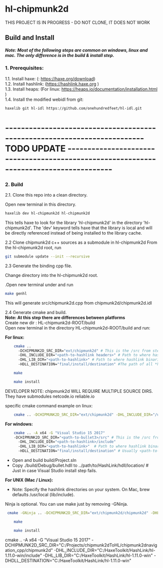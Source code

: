 # hl-chipmunk2d

THIS PROJECT IS IN PROGRESS - DO NOT CLONE, IT DOES NOT WORK


## Build and Install
##### Note: Most of the following steps are common on windows, linux and mac. The only difference is in the build & install step.

### 1. Prerequisites:
1.1. Install haxe: (: https://haxe.org/download)  
1.2. Install hashlink: (https://hashlink.haxe.org )  
1.3. Install heaps: (For linux: https://heaps.io/documentation/installation.html )  
1.4. Install the modified webidl from git:   
```sh
haxelib git hl-idl https://github.com/onehundredfeet/hl-idl.git
```

# ------------------------------------------------------------------------- TODO UPDATE ---------------------------------------------------------------------------------------

### 2. Build

2.1. Clone this repo into a clean directory.

Open new terminal in this directory.  
```sh
haxelib dev hl-chipmunk2d hl-chipmunk2d
```

This tells haxe to look for the library 'hl-chipmunk2d' in the directory 'hl-chipmunk2d'.  The 'dev' keyword tells haxe that the library is local and will be directly referenced instead of being installed to the library cache.

2.2 Clone chipmunk2d c++ sources as a submodule in hl-chipmunk2d
From the hl-chipmunk2d root, run

```sh
git submodule update --init --recursive
```

2.3 Generate the binding cpp file.

Change directory into the hl-chipmunk2d root.

.Open new terminal under and run 
```sh
make genhl
```

This will generate src/chipmunk2d.cpp from chipmunk2d/chipmunk2d.idl


2.4 Generate cmake and build.  
**Note: At this step there are differences between platforms**  
    Create new dir : HL-chipmunk2d-ROOT/build  
    Open new terminal in the directory HL-chipmunk2d-ROOT/build and run:  

**For linux:**  
```sh
    cmake ..
      -DCHIPMUNK2D_SRC_DIR="ext/chipmunk2d" # This is the /src from step 2
      -DHL_INCLUDE_DIR="<path-to-hashlink headers>" # Path to where hashlink headers (hl.h, ...) are located. Usually under ...hashlink-x.xx/src 
      -DHL_LIB_DIR="<path-to-hashlink>" # Path to where hashlink binaries (libhl.so, ...) are located. Usually ...hashlink-x.xx
      -HDLL_DESTINATION="final/install/destination" #The path of all *hdll binaries, usually this is 'usr/lib' or 'usr/local/lib'
```
```sh
    make
```
```sh
    make install
```

DEVELOPER NOTE: chipmunk2d WILL REQUIRE MULTIPLE SOURCE DIRS.
They have submodules netcode.io reliable.io

specific cmake command example on linux:  
```sh
    cmake .. -DCHIPMUNK2D_SRC_DIR="ext/chipmunk2d" -DHL_INCLUDE_DIR="/usr/local/include" -DHL_LIB_DIR="/usr/local/lib" -DHDLL_DESTINATION="/usr/local/lib"
   ```

**For windows:**  

```sh
    cmake .. -A x64 -G "Visual Studio 15 2017" 
    -DCHIPMUNK2D_SRC_DIR="<path-to-bullet3>/src" # This is the /src from step 2
      -DHL_INCLUDE_DIR="<path-to-hashlink>/include"
      -DHL_LIB_DIR="<path-to-hashlink>"  # Path to where hashlink binaries (libhl.lib, ...) are located
      -HDLL_DESTINATION="final/install/destination" # Usually <path-to-hashlink>
```

* Open and build build/Project.sln  
* Copy ./build/Debug/bullet.hdll to ../path/to/HashLink/hdll/location/ # Just in case Visual Studio install step fails.  

**For UNIX (Mac / Linux):**  
* Note: Specify the hashlink directories on your system.  On Mac, brew defaults /usr/local (lib/include).

Ninja is optional.  You can use make just by removing -GNinja.

```sh
 cmake -GNinja .. -DCHIPMUNK2D_SRC_DIR="ext/chipmunk2d/chipmunk2d" -DHL_INCLUDE_DIR="/usr/local/include" -DHL_LIB_DIR="/usr/local/lib" -DDETOUR_SRC_DIR="ext/chipmunk2d/Detour" -DHDLL_DESTINATION="/usr/local/lib"
```
```sh
    make
```
```sh
    make install
```


cmake .. -A x64 -G "Visual Studio 15 2017" 
-DCHIPMUNK2D_SRC_DIR="C:/Projects/chipmunk2dToHL/chipmunk2dnavigation_cpp/chipmunk2d" 
-DHL_INCLUDE_DIR="C:/HaxeToolkit/HashLink/hl-1.11.0-win/include" 
-DHL_LIB_DIR="C:/HaxeToolkit/HashLink/hl-1.11.0-win" 
-DHDLL_DESTINATION="C:/HaxeToolkit/HashLink/hl-1.11.0-win"